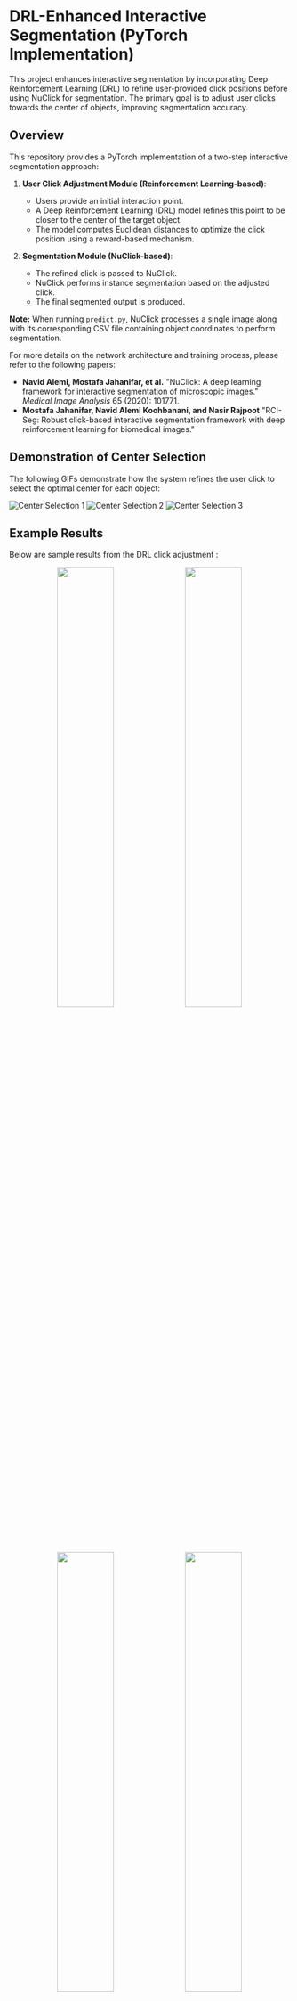 # DRL-Enhanced Interactive Segmentation (PyTorch Implementation)

This project enhances interactive segmentation by incorporating Deep Reinforcement Learning (DRL) to refine user-provided click positions before using NuClick for segmentation. The primary goal is to adjust user clicks towards the center of objects, improving segmentation accuracy.

## Overview

This repository provides a PyTorch implementation of a two-step interactive segmentation approach:

1. **User Click Adjustment Module (Reinforcement Learning-based)**:
   - Users provide an initial interaction point.
   - A Deep Reinforcement Learning (DRL) model refines this point to be closer to the center of the target object.
   - The model computes Euclidean distances to optimize the click position using a reward-based mechanism.

2. **Segmentation Module (NuClick-based)**:
   - The refined click is passed to NuClick.
   - NuClick performs instance segmentation based on the adjusted click.
   - The final segmented output is produced.

**Note:** When running `predict.py`, NuClick processes a single image along with its corresponding CSV file containing object coordinates to perform segmentation.

For more details on the network architecture and training process, please refer to the following papers:

- **Navid Alemi, Mostafa Jahanifar, et al.** "NuClick: A deep learning framework for interactive segmentation of microscopic images." *Medical Image Analysis* 65 (2020): 101771.
- **Mostafa Jahanifar, Navid Alemi Koohbanani, and Nasir Rajpoot** "RCI-Seg: Robust click-based interactive segmentation framework with deep reinforcement learning for biomedical images."

## Demonstration of Center Selection

The following GIFs demonstrate how the system refines the user click to select the optimal center for each object:

![Center Selection 1](docs/11.gif)
![Center Selection 2](docs/22.gif)
![Center Selection 3](docs/33.gif)

## Example Results

Below are sample results from the DRL click adjustment :

<p align="center">
  <img src="DRL_results%20Example%20for%20readme/Result%20test%201.png" width="45%">
  <img src="DRL_results%20Example%20for%20readme/Result%20test%202.png" width="45%">
</p>

<p align="center">
  <img src="DRL_results%20Example%20for%20readme/Result%20train%201.png" width="45%">
  <img src="DRL_results%20Example%20for%20readme/Result%20train%202.png" width="45%">
</p>


## Important Notes

- **Data Organization:** Each image should have a corresponding CSV file in the same directory. The CSV file must contain the `(x, y)` coordinates of the object centers and should have the same filename as the image but with a `.csv` extension.
- **Predicting Segmentation:** The `predict.py` script is specifically for NuClick and processes one image and its corresponding CSV file at a time.
- **Data Labeling:** The `data_labeling` directory contains code that facilitates the creation of CSV files for each image through user interaction. This directory also includes example datasets demonstrating the format and structure of the labeled data.

## Installation

### Install Dependencies

Ensure PyTorch is installed according to the official [PyTorch installation guide](https://pytorch.org/get-started/locally/). If you intend to use GPU acceleration, ensure you have the appropriate version of CUDA Toolkit installed before proceeding.

Then, install the required dependencies using:

```bash
pip install -r requirements.txt
```

> This repository has been tested with PyTorch 1.9 and 1.10 but should work with newer versions as well.

## Using Pretrained Models

We provide pretrained model weights for both steps:

1. **Reinforcement Learning Click Adjustment Model** (Improves initial user clicks).
2. **NuClick Segmentation Model** (Processes the refined clicks for segmentation).

### Running Inference

Once the pretrained weights are downloaded, you can use the `predict.py` script:

```bash
python predict.py --model drl_nuclick -w "checkpoints/DRL_NuClick.pth" -i input_image.png -p input_points.csv -o "path/to/save/output/"
```

Alternatively, process multiple images with:

```bash
python predict.py --model drl_nuclick -w "checkpoints/DRL_NuClick.pth" -imgdir "path/to/images/" -pntdir "path/to/points/" -o "path/to/save/"
```

Each image in `imgdir` must have a corresponding CSV file in `pntdir` containing point annotations.

For more options, run:

```bash
python predict.py -h
```

> **Note:** NuClick's instance maps are saved in `uint16` format. To visualize them, use OpenCV or Scikit-Image with `matplotlib.pyplot`.

## Simple Demo GUI

A demo GUI is available for quick interactive segmentation testing. To use it:

1. Ensure the correct path to saved weights is set in the `TestConfig` class inside `config.py`.
2. Run the demo:

```bash
python demo.py
```

This will open a file browser to select an image. Click on nuclear instances near their centroid, and press:

- **R** to restart point selection
- **C** to confirm selection and process the image

The segmented output is displayed and saved in the same directory as the original image.

## Training the Models

If you wish to fine-tune the models on your own dataset, follow these steps:

### 1. Reinforcement Learning Training

- The click adjustment model uses a DRL-based agent.
- Training is handled in `DRL+segmentation.py`.
- Ensure training data consists of interaction points and ground truth center locations.

To train the model, run:

```bash
python DRL+segmentation.py --num_episodes 50 --gpu 0
```

### 2. NuClick Patch Extraction & Training

NuClick requires specialized training data with "inclusion" and "exclusion" guiding signals. Use `patch_extraction_single.py` to generate patches from existing instance segmentation datasets.

To train the segmentation model:

```bash
python train.py --epochs 50 --gpu 0
```

## License

This project is licensed under the [Attribution-NonCommercial-ShareAlike 4.0 International License](http://creativecommons.org/licenses/by-nc-sa/4.0/). If using the pretrained weights, consider the licensing implications for your work.

